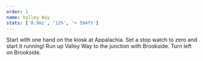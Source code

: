 ```yaml
---
order: 1
name: Valley Way
stats: ['0.9mi', '12%', '+ 594ft']
---
```

Start with one hand on the kiosk at Appalachia. Set a stop watch to zero and start it running! Run up Valley Way to the junction with Brookside. Turn left on Brookside.